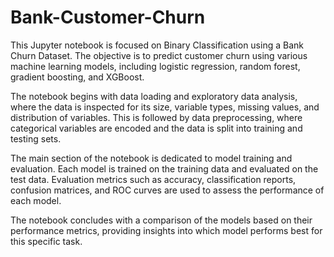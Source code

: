 # Bank-Customer-Churn

This Jupyter notebook is focused on Binary Classification using a Bank Churn Dataset. The objective is to predict customer churn using various machine learning models, including logistic regression, random forest, gradient boosting, and XGBoost.

The notebook begins with data loading and exploratory data analysis, where the data is inspected for its size, variable types, missing values, and distribution of variables. This is followed by data preprocessing, where categorical variables are encoded and the data is split into training and testing sets.

The main section of the notebook is dedicated to model training and evaluation. Each model is trained on the training data and evaluated on the test data. Evaluation metrics such as accuracy, classification reports, confusion matrices, and ROC curves are used to assess the performance of each model.

The notebook concludes with a comparison of the models based on their performance metrics, providing insights into which model performs best for this specific task.
